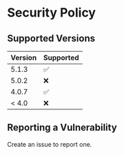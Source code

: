 # Security Policy

## Supported Versions


| Version | Supported          |
| ------- | ------------------ |
| 5.1.3   | :white_check_mark: |
| 5.0.2   | :x:                |
| 4.0.7   | :white_check_mark: |
| < 4.0   | :x:                |

## Reporting a Vulnerability

Create an issue to report one.
